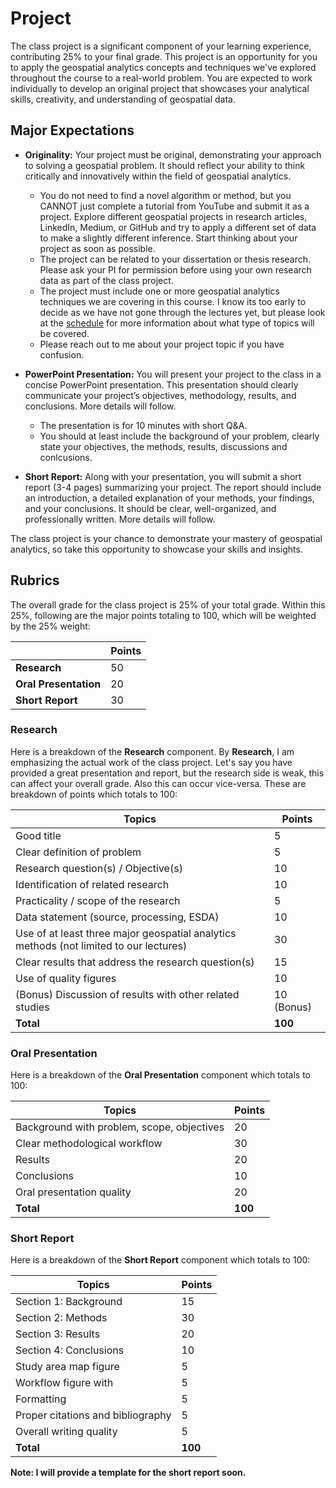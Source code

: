 # Project

The class project is a significant component of your learning experience, contributing 25% to your final grade. This project is an opportunity for you to apply the geospatial analytics concepts and techniques we've explored throughout the course to a real-world problem. You are expected to work individually to develop an original project that showcases your analytical skills, creativity, and understanding of geospatial data.

## Major Expectations

- **Originality:** Your project must be original, demonstrating your approach to solving a geospatial problem. It should reflect your ability to think critically and innovatively within the field of geospatial analytics.
  - You do not need to find a novel algorithm or method, but you CANNOT just complete a tutorial from YouTube and submit it as a project. Explore different geospatial projects in research articles, LinkedIn, Medium, or GitHub and try to apply a different set of data to make a slightly different inference. Start thinking about your project as soon as possible.
  - The project can be related to your dissertation or thesis research. Please ask your PI for permission before using your own research data as part of the class project.
  - The project must include one or more geospatial analytics techniques we are covering in this course. I know its too early to decide as we have not gone through the lectures yet, but please look at the [schedule](schedule.md) for more information about what type of topics will be covered.
  - Please reach out to me about your project topic if you have confusion.

- **PowerPoint Presentation:** You will present your project to the class in a concise PowerPoint presentation. This presentation should clearly communicate your project’s objectives, methodology, results, and conclusions. More details will follow.
  - The presentation is for 10 minutes with short Q&A.
  - You should at least include the background of your problem, clearly state your objectives, the methods, results, discussions and conlcusions.

- **Short Report:** Along with your presentation, you will submit a short report (3-4 pages) summarizing your project. The report should include an introduction, a detailed explanation of your methods, your findings, and your conclusions. It should be clear, well-organized, and professionally written. More details will follow.

The class project is your chance to demonstrate your mastery of geospatial analytics, so take this opportunity to showcase your skills and insights.

## Rubrics

The overall grade for the class project is 25% of your total grade. Within this 25%, following are the major points totaling to 100, which will be weighted by the 25% weight:

|                                   | Points |
|-----------------------------------|--------|
| **Research**                      | 50     |
| **Oral Presentation**             | 20     |
| **Short Report**                  | 30     |

### Research

Here is a breakdown of the **Research** component. By **Research**, I am emphasizing the actual work of the class project. Let's say you have provided a great presentation and report, but the research side is weak, this can affect your overall grade. Also this can occur vice-versa. These are breakdown of points which totals to 100:

| Topics                                                                                    | Points |
|-------------------------------------------------------------------------------------------|--------|
| Good title                                                                                | 5      |
| Clear definition of problem                                                               | 5      |
| Research question(s) / Objective(s)                                                       | 10     |
| Identification of related research                                                        | 10     |
| Practicality / scope of the research                                                      | 5      |
| Data statement (source, processing, ESDA)                                                 | 10     |
| Use of at least three major geospatial analytics methods (not limited to our lectures)    | 30     |
| Clear results that address the research question(s)                                       | 15     |
| Use of quality figures                                                                    | 10     |
| (Bonus) Discussion of results with other related studies                                  | 10 (Bonus)    |
| **Total**                                                                                 | **100**|

### Oral Presentation

Here is a breakdown of the **Oral Presentation** component which totals to 100:

| Topics                                                    | Points |
|-----------------------------------------------------------|--------|
| Background with problem, scope, objectives                | 20     |
| Clear methodological workflow                             | 30     |
| Results                                                   | 20     |
| Conclusions                                               | 10     |
| Oral presentation quality                                 | 20     |
| **Total**                                                 | **100**|

### Short Report

Here is a breakdown of the **Short Report** component which totals to 100:

| Topics                                                    | Points |
|-----------------------------------------------------------|--------|
| Section 1: Background                                     | 15     |
| Section 2: Methods                                        | 30     |
| Section 3: Results                                        | 20     |
| Section 4: Conclusions                                    | 10     |
| Study area map figure                                     | 5     |
| Workflow figure with                                      | 5     |
| Formatting                                                | 5     |
| Proper citations and bibliography                         | 5     |
| Overall writing quality                                   | 5     |
| **Total**                                                 | **100**|

**Note: I will provide a template for the short report soon.**
